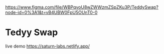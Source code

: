 https://www.figma.com/file/WBPqvoU8wZWWzmZSpZKu3P/TeddySwap?node-id=0%3A1&t=vB4UBW0FpU5OUnT0-0
# Tedyy Swap
 live demo
https://saturn-labs.netlify.app/
